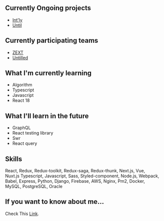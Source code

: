 
<!--
**morethanmin/morethanmin** is a ✨ _special_ ✨ repository because its `README.md` (this file) appears on your GitHub profile.

Here are some ideas to get you started:

- 🔭 I’m currently working on ...
- 🌱 I’m currently learning ...
- 👯 I’m looking to collaborate on ...
- 🤔 I’m looking for help with ...
- 💬 Ask me about ...
- 📫 How to reach me: ...
- 😄 Pronouns: ...
- ⚡ Fun fact: ...
-->
## Currently Ongoing projects

- [Int'ly](https://intly.oopy.io)
- [Until](https://github.com/untilled)

## Currently participating teams

- [ZEXT](https://github.com/ZZEXT)
- [Untilled](https://github.com/untilled)

## What I'm currently learning

- Algorithm
- Typescript
- Javascript
- React 18

## What I'll learn in the future

- GraphQL
- React testing library
- Swr
- React query

## Skills

React, Redux, Redux-toolkit, Redux-saga, Redux-thunk, Next.js, Vue, Nuxt.js Typescript, Javascript, Sass, Styled-component, Node.js, Webpack, Babel, Express, Python, Django, Firebase, AWS, Nginx, Pm2, Docker, MySQL, PostgreSQL, Oracle

## If you want to know about me...

Check This [Link](https://morethanmin.web.app/).
